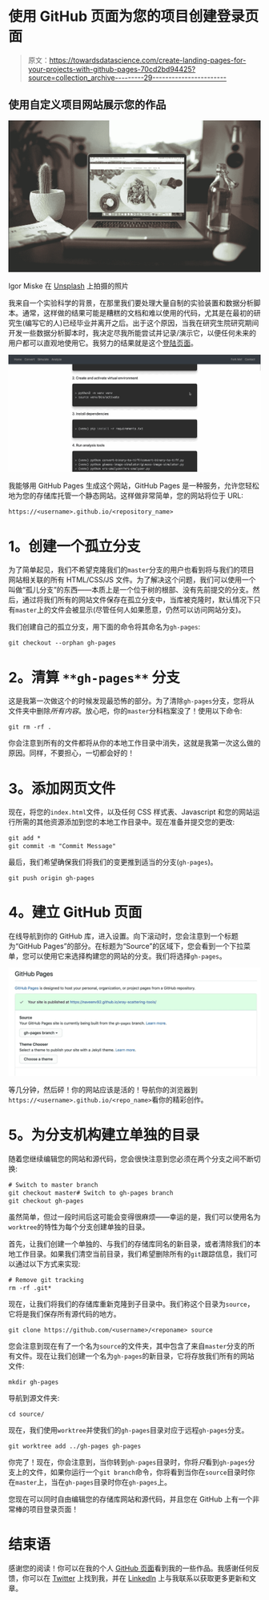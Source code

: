 # 使用 GitHub 页面为您的项目创建登录页面

> 原文：<https://towardsdatascience.com/create-landing-pages-for-your-projects-with-github-pages-70cd2bd94425?source=collection_archive---------29----------------------->

## 使用自定义项目网站展示您的作品

![](img/4d14db67e9ea33fc3af71dc5edfaed91.png)

Igor Miske 在 [Unsplash](https://unsplash.com?utm_source=medium&utm_medium=referral) 上拍摄的照片

我来自一个实验科学的背景，在那里我们要处理大量自制的实验装置和数据分析脚本。通常，这样做的结果可能是糟糕的文档和难以使用的代码，尤其是在最初的研究生(编写它的人)已经毕业并离开之后。出于这个原因，当我在研究生院研究期间开发一些数据分析脚本时，我决定尽我所能尝试并记录/演示它，以便任何未来的用户都可以直观地使用它。我努力的结果就是这个[登陆页面](https://naveenv92.github.io/xray-scattering-tools/)。

![](img/4a561d87939194c7e161bd98769533e6.png)

我能够用 GitHub Pages 生成这个网站，GitHub Pages 是一种服务，允许您轻松地为您的存储库托管一个静态网站。这样做非常简单，您的网站将位于 URL:

```
https://<username>.github.io/<repository_name>
```

# **1。创建一个孤立分支**

为了简单起见，我们不希望克隆我们的`master`分支的用户也看到将与我们的项目网站相关联的所有 HTML/CSS/JS 文件。为了解决这个问题，我们可以使用一个叫做“孤儿分支”的东西——本质上是一个位于树的根部、没有先前提交的分支。然后，通过将我们所有的网站文件保存在孤立分支中，当库被克隆时，默认情况下只有`master`上的文件会被显示(尽管任何人如果愿意，仍然可以访问网站分支)。

我们创建自己的孤立分支，用下面的命令将其命名为`gh-pages`:

```
git checkout --orphan gh-pages
```

# **2。清算** `**gh-pages**` **分支**

这是我第一次做这个的时候发现最恐怖的部分。为了清除`gh-pages`分支，您将从文件夹中删除*所有内容*。放心吧，你的`master`分科档案没了！使用以下命令:

```
git rm -rf .
```

你会注意到所有的文件都将从你的本地工作目录中消失，这就是我第一次这么做的原因。同样，不要担心，一切都会好的！

# **3。添加网页文件**

现在，将您的`index.html`文件，以及任何 CSS 样式表、Javascript 和您的网站运行所需的其他资源添加到您的本地工作目录中。现在准备并提交您的更改:

```
git add *
git commit -m "Commit Message"
```

最后，我们希望确保我们将我们的变更推到适当的分支(`gh-pages`)。

```
git push origin gh-pages
```

# **4。建立 GitHub 页面**

在线导航到你的 GitHub 库，进入设置。向下滚动时，您会注意到一个标题为“GitHub Pages”的部分。在标题为“Source”的区域下，您会看到一个下拉菜单，您可以使用它来选择构建您的网站的分支。我们将选择`gh-pages`。

![](img/42f30d3157106546aa6ddfd06fb2697b.png)

等几分钟，然后砰！你的网站应该是活的！导航你的浏览器到`https://<username>.github.io/<repo_name>`看你的精彩创作。

# **5。为分支机构建立单独的目录**

随着您继续编辑您的网站和源代码，您会很快注意到您必须在两个分支之间不断切换:

```
# Switch to master branch
git checkout master# Switch to gh-pages branch
git checkout gh-pages
```

虽然简单，但过一段时间后这可能会变得很麻烦——幸运的是，我们可以使用名为`worktree`的特性为每个分支创建单独的目录。

首先，让我们创建一个单独的、与我们的存储库同名的新目录，或者清除我们的本地工作目录。如果我们清空当前目录，我们希望删除所有的`git`跟踪信息，我们可以通过以下方式来实现:

```
# Remove git tracking
rm -rf .git*
```

现在，让我们将我们的存储库重新克隆到子目录中。我们称这个目录为`source`，它将是我们保存所有源代码的地方。

```
git clone https://github.com/<username>/<reponame> source
```

您会注意到现在有了一个名为`source`的文件夹，其中包含了来自`master`分支的所有文件。现在让我们创建一个名为`gh-pages`的新目录，它将存放我们所有的网站文件:

```
mkdir gh-pages
```

导航到源文件夹:

```
cd source/
```

现在，我们使用`worktree`并使我们的`gh-pages`目录对应于远程`gh-pages`分支。

```
git worktree add ../gh-pages gh-pages
```

你完了！现在，你会注意到，当你转到`gh-pages`目录时，你将*只*看到`gh-pages`分支上的文件，如果你运行一个`git branch`命令，你将看到当你在`source`目录时你在`master`上，当在`gh-pages`目录时你在`gh-pages`上。

您现在可以同时自由编辑您的存储库网站和源代码，并且您在 GitHub 上有一个非常棒的项目登录页面！

# 结束语

感谢您的阅读！你可以在我的个人 [GitHub 页面](https://github.com/venkatesannaveen)看到我的一些作品。我感谢任何反馈，你可以在 [Twitter](https://twitter.com/naveenv_92) 上找到我，并在 [LinkedIn](https://www.linkedin.com/in/naveenvenkatesan/) 上与我联系以获取更多更新和文章。